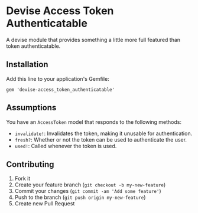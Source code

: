 # Devise Access Token Authenticatable

A devise module that provides something a little more full featured than token
authenticatable.

## Installation

Add this line to your application's Gemfile:

    gem 'devise-access_token_authenticatable'

## Assumptions

You have an `AccessToken` model that responds to the following methods:

* `invalidate!`: Invalidates the token, making it unusable for authentication.
* `fresh?`: Whether or not the token can be used to authenticate the user.
* `used!`: Called whenever the token is used.

## Contributing

1. Fork it
2. Create your feature branch (`git checkout -b my-new-feature`)
3. Commit your changes (`git commit -am 'Add some feature'`)
4. Push to the branch (`git push origin my-new-feature`)
5. Create new Pull Request
